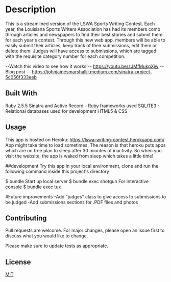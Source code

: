 # Description

This is a streamlined version of the LSWA Sports Writing Contest. Each year, the Louisiana Sports Writers Association has had its members comb through articles and newspapers to find their best stories and submit them for each year's contest.
Through this new web app, members will be able to easily submit their articles, keep track of their submissions, edit them or delete them. Judges will have access to submissions, which are tagged with the requisite category number for each competition.

--Watch this video to see how it works!--
https://youtu.be/zJMfMukpXjw
--Blog post --
https://johnjamesmarshalljr.medium.com/sinatra-project-5c056f333eeb

## Built With

Ruby 2.5.5
Sinatra and Active Record - Ruby frameworks used
SQLITE3 - Relational databases used for development
HTML5 & CSS

## Usage

This app is hosted on Heroku: https://lswa-writing-contest.herokuapp.com/
App might take time to load sometimes. The reason is that heroku puts apps which are on free plan to sleep after 30 minutes of inactivity. So when you visit the website, the app is waked from sleep which takes a little time!

##development
Try this app in your local environment, clone and run the following command inside this project's directory

$ bundle
Start up local server
$ bundle exec shotgun
For interactive console
$ bundle exec tux

#Future improvements
-Add "judges" class to give access to submissions to be judged
-Add submissions sections for .PDF files and photos

## Contributing

Pull requests are welcome. For major changes, please open an issue first to discuss what you would like to change.

Please make sure to update tests as appropriate.

## License

[MIT](https://choosealicense.com/licenses/mit/)
